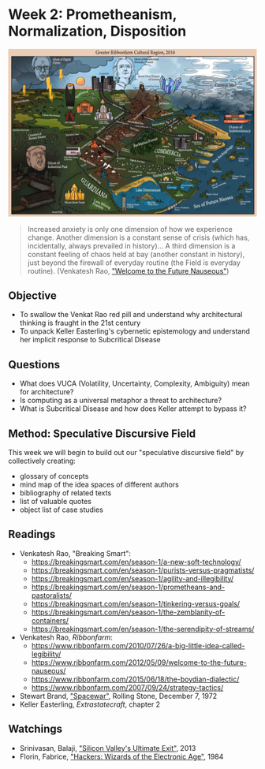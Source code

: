 # Week 2: Prometheanism, Normalization, Disposition

![Ribbonfarm Greater Cultural Region, 2016](/assets/RibbonfarmMap2016.jpg)

> Increased anxiety is only one dimension of how we experience change. Another dimension is a constant sense of crisis (which has, incidentally, always prevailed in history)... A third dimension is a constant feeling of chaos held at bay (another constant in history), just beyond the firewall of everyday routine (the Field is everyday routine). \(Venkatesh Rao, ["Welcome to the Future Nauseous"](https://www.ribbonfarm.com/2012/05/09/welcome-to-the-future-nauseous/)\)

## Objective
* To swallow the Venkat Rao red pill and understand why architectural thinking is fraught in the 21st century
* To unpack Keller Easterling's cybernetic epistemology and understand her implicit response to Subcritical Disease

## Questions
* What does VUCA (Volatility, Uncertainty, Complexity, Ambiguity) mean for architecture?
* Is computing as a universal metaphor a threat to architecture?
* What is Subcritical Disease and how does Keller attempt to bypass it?

## Method: Speculative Discursive Field
This week we will begin to build out our "speculative discursive field" by collectively creating:
* glossary of concepts
* mind map of the idea spaces of different authors
* bibliography of related texts
* list of valuable quotes
* object list of case studies

## Readings
* Venkatesh Rao, "Breaking Smart":
  * https://breakingsmart.com/en/season-1/a-new-soft-technology/
  * https://breakingsmart.com/en/season-1/purists-versus-pragmatists/
  * https://breakingsmart.com/en/season-1/agility-and-illegibility/
  * https://breakingsmart.com/en/season-1/prometheans-and-pastoralists/
  * https://breakingsmart.com/en/season-1/tinkering-versus-goals/
  * https://breakingsmart.com/en/season-1/the-zemblanity-of-containers/
  * https://breakingsmart.com/en/season-1/the-serendipity-of-streams/
* Venkatesh Rao, *Ribbonfarm*:
  * https://www.ribbonfarm.com/2010/07/26/a-big-little-idea-called-legibility/
  * https://www.ribbonfarm.com/2012/05/09/welcome-to-the-future-nauseous/
  * https://www.ribbonfarm.com/2015/06/18/the-boydian-dialectic/
  * https://www.ribbonfarm.com/2007/09/24/strategy-tactics/
* Stewart Brand, ["Spacewar"](http://www.wheels.org/spacewar/stone/rolling_stone.html), Rolling Stone, December 7, 1972
* Keller Easterling, *Extrastatecraft*, chapter 2

## Watchings
* Srinivasan, Balaji, ["Silicon Valley's Ultimate Exit"](https://www.youtube.com/watch?v=cOubCHLXT6A), 2013
* Florin, Fabrice, ["Hackers: Wizards of the Electronic Age"](https://www.youtube.com/watch?v=zOP1LNr70aU), 1984
